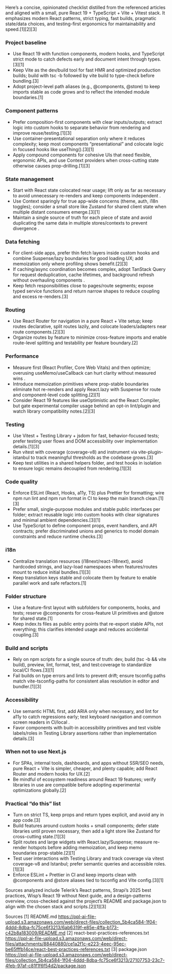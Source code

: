 Here’s a concise, opinionated checklist distilled from the referenced articles and aligned with a small, pure React 19 + TypeScript + Vite + Vitest stack. It emphasizes modern React patterns, strict typing, fast builds, pragmatic state/data choices, and testing-first ergonomics for maintainability and speed.[1][2][3]

### Project baseline
- Use React 19 with function components, modern hooks, and TypeScript strict mode to catch defects early and document intent through types.[3][1]
- Keep Vite as the dev/build tool for fast HMR and optimized production builds; build with tsc -b followed by vite build to type-check before bundling.[3]
- Adopt project-level path aliases (e.g., @components, @store) to keep imports stable as code grows and to reflect the intended module boundaries.[1]

### Component patterns
- Prefer composition-first components with clear inputs/outputs; extract logic into custom hooks to separate behavior from rendering and improve reuse/testing.[1][3]
- Use container-presentational separation only where it reduces complexity; keep most components “presentational” and colocate logic in focused hooks like useThing().[3][1]
- Apply compound components for cohesive UIs that need flexible, ergonomic APIs, and use Context providers when cross-cutting state otherwise causes prop-drilling.[1][3]

### State management
- Start with React state colocated near usage; lift only as far as necessary to avoid unnecessary re-renders and keep components independent .
- Use Context sparingly for true app-wide concerns (theme, auth, i18n toggles); consider a small store like Zustand for shared client state when multiple distant consumers emerge.[3][1]
- Maintain a single source of truth for each piece of state and avoid duplicating the same data in multiple stores/contexts to prevent divergence .

### Data fetching
- For client-side apps, prefer thin fetch layers inside custom hooks and combine Suspense/lazy boundaries for good loading UX; add memoization only where profiling shows benefit.[2][3]
- If caching/async coordination becomes complex, adopt TanStack Query for request deduplication, cache lifetimes, and background refresh without overhauling components .
- Keep fetch responsibilities close to pages/route segments; expose typed service functions and return narrow shapes to reduce coupling and excess re-renders.[3]

### Routing
- Use React Router for navigation in a pure React + Vite setup; keep routes declarative, split routes lazily, and colocate loaders/adapters near route components.[2][3]
- Organize routes by feature to minimize cross-feature imports and enable route-level splitting and testability per feature boundary.[2]

### Performance
- Measure first (React Profiler, Core Web Vitals) and then optimize; overusing useMemo/useCallback can hurt clarity without measured wins .
- Introduce memoization primitives where prop-stable boundaries eliminate hot re-renders and apply React.lazy with Suspense for route and component-level code splitting.[2][1]
- Consider React 19 features like useOptimistic and the React Compiler, but gate experimental compiler usage behind an opt-in lint/plugin and watch library compatibility notes.[2][3]

### Testing
- Use Vitest + Testing Library + jsdom for fast, behavior-focused tests; prefer testing user flows and DOM accessibility over implementation details.[1][3]
- Run vitest with coverage (coverage-v8) and instrument via vite-plugin-istanbul to track meaningful thresholds as the codebase grows.[3]
- Keep test utilities in a shared helpers folder, and test hooks in isolation to ensure logic remains decoupled from rendering.[1][3]

### Code quality
- Enforce ESLint (React, Hooks, a11y, TS) plus Prettier for formatting; wire npm run lint and npm run format in CI to keep the main branch clean.[1][3]
- Prefer small, single-purpose modules and stable public interfaces per folder; extract reusable logic into custom hooks with clear signatures and minimal ambient dependencies.[3][1]
- Use TypeScript to define component props, event handlers, and API contracts; prefer discriminated unions and generics to model domain constraints and reduce runtime checks.[3]

### i18n
- Centralize translation resources (i18next/react-i18next), avoid hardcoded strings, and lazy-load namespaces when features/routes mount to reduce initial bundles.[1][3]
- Keep translation keys stable and colocate them by feature to enable parallel work and safe refactors.[1]

### Folder structure
- Use a feature-first layout with subfolders for components, hooks, and tests; reserve @components for cross-feature UI primitives and @store for shared state.[1]
- Keep index.ts files as public entry points that re-export stable APIs, not everything; this clarifies intended usage and reduces accidental coupling.[3]

### Build and scripts
- Rely on npm scripts for a single source of truth: dev, build (tsc -b && vite build), preview, lint, format, test, and test:coverage to standardize local/CI flows.[3][1]
- Fail builds on type errors and lints to prevent drift; ensure tsconfig paths match vite-tsconfig-paths for consistent alias resolution in editor and bundler.[1][3]

### Accessibility
- Use semantic HTML first, add ARIA only when necessary, and lint for a11y to catch regressions early; test keyboard navigation and common screen readers in CI/local .
- Favor components with built-in accessibility primitives and test visible labels/roles in Testing Library assertions rather than implementation details.[3]

### When not to use Next.js
- For SPAs, internal tools, dashboards, and apps without SSR/SEO needs, pure React + Vite is simpler, cheaper, and plenty capable; add React Router and modern hooks for UX.[2]
- Be mindful of ecosystem readiness around React 19 features; verify libraries in use are compatible before adopting experimental optimizations globally.[2]

### Practical “do this” list
- Turn on strict TS, keep props and return types explicit, and avoid any in app code.[3]
- Build features around custom hooks + small components; defer state libraries until proven necessary, then add a light store like Zustand for cross-cutting state.[1][3]
- Split routes and large widgets with React.lazy/Suspense; measure re-render hotspots before adding memoization, and keep memo boundaries prop-stable.[2][1]
- Test user interactions with Testing Library and track coverage via vitest coverage-v8 and Istanbul; prefer semantic queries and accessible roles.[1][3]
- Enforce ESLint + Prettier in CI and keep imports clean with @components and @store aliases tied to tsconfig and Vite config.[3][1]

Sources analyzed include Telerik’s React patterns, Strapi’s 2025 best practices, Wisp’s React 19 without Next guide, and a design-patterns overview, cross-checked against the project’s README and package.json to align with the chosen stack and scripts.[2][1][3]

Sources
[1] README.md https://ppl-ai-file-upload.s3.amazonaws.com/web/direct-files/collection_5b4ca584-1f04-4ddd-8dba-fc75ce6f3213/6ab6319f-e85e-4ffa-b173-c42b8a183009/README.md
[2] react-best-practices-references.txt https://ppl-ai-file-upload.s3.amazonaws.com/web/direct-files/attachments/88440880/ce1a2f1c-e223-4eec-95ec-be65fffb14ce/react-best-practices-references.txt
[3] package.json https://ppl-ai-file-upload.s3.amazonaws.com/web/direct-files/collection_5b4ca584-1f04-4ddd-8dba-fc75ce6f3213/27107753-23c7-4feb-97af-c81f1f6f54d2/package.json
